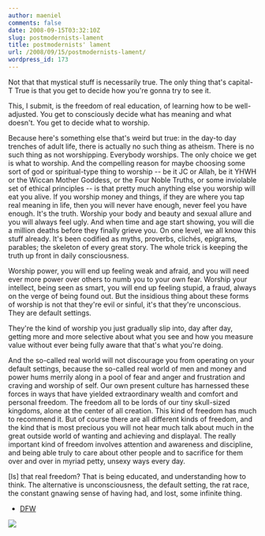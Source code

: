 ```yaml
---
author: maeniel
comments: false
date: 2008-09-15T03:32:10Z
slug: postmodernists-lament
title: postmodernists' lament
url: /2008/09/15/postmodernists-lament/
wordpress_id: 173
---
```


Not that that mystical stuff is necessarily true. The only thing that's capital-T True is that you get to decide how you're gonna try to see it.

This, I submit, is the freedom of real education, of learning how to be well-adjusted. You get to consciously decide what has meaning and what doesn't. You get to decide what to worship.

Because here's something else that's weird but true: in the day-to day trenches of adult life, there is actually no such thing as atheism. There is no such thing as not worshipping. Everybody worships. The only choice we get is what to worship. And the compelling reason for maybe choosing some sort of god or spiritual-type thing to worship -- be it JC or Allah, be it YHWH or the Wiccan Mother Goddess, or the Four Noble Truths, or some inviolable set of ethical principles -- is that pretty much anything else you worship will eat you alive. If you worship money and things, if they are where you tap real meaning in life, then you will never have enough, never feel you have enough. It's the truth. Worship your body and beauty and sexual allure and you will always feel ugly. And when time and age start showing, you will die a million deaths before they finally grieve you. On one level, we all know this stuff already. It's been codified as myths, proverbs, clichés, epigrams, parables; the skeleton of every great story. The whole trick is keeping the truth up front in daily consciousness.

Worship power, you will end up feeling weak and afraid, and you will need ever more power over others to numb you to your own fear. Worship your intellect, being seen as smart, you will end up feeling stupid, a fraud, always on the verge of being found out. But the insidious thing about these forms of worship is not that they're evil or sinful, it's that they're unconscious. They are default settings.

They're the kind of worship you just gradually slip into, day after day, getting more and more selective about what you see and how you measure value without ever being fully aware that that's what you're doing.

And the so-called real world will not discourage you from operating on your default settings, because the so-called real world of men and money and power hums merrily along in a pool of fear and anger and frustration and craving and worship of self. Our own present culture has harnessed these forces in ways that have yielded extraordinary wealth and comfort and personal freedom. The freedom all to be lords of our tiny skull-sized kingdoms, alone at the center of all creation. This kind of freedom has much to recommend it. But of course there are all different kinds of freedom, and the kind that is most precious you will not hear much talk about much in the great outside world of wanting and achieving and displayal. The really important kind of freedom involves attention and awareness and discipline, and being able truly to care about other people and to sacrifice for them over and over in myriad petty, unsexy ways every day.

[Is] that real freedom? That is being educated, and understanding how to think. The alternative is unconsciousness, the default setting, the rat race, the constant gnawing sense of having had, and lost, some infinite thing.

- [DFW](http://www.marginalia.org/dfw_kenyon_commencement.html)

[![](https://maeniel.files.wordpress.com/2008/09/6b0fda7ffba8fe0bdb94260bd59f96d665a34daa_m.jpg)](https://maeniel.files.wordpress.com/2008/09/6b0fda7ffba8fe0bdb94260bd59f96d665a34daa_m.jpg)
